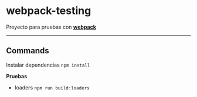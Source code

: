# webpack-testing
Proyecto para pruebas con **[webpack](https://webpack.js.org/)**

----
## Commands

Instalar dependencias ``npm install``

**Pruebas**

- loaders ``npm run build:loaders``

